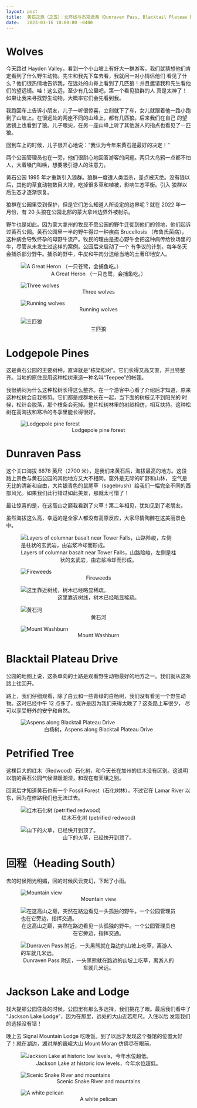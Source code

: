 ```yaml
---
layout: post
title:  黄石之旅（之五）：北环线与杰克逊湖（Dunraven Pass, Blacktail Plateau Drive, Jackson Lake and Lodge）
date:   2023-01-16 10:00:00 -0400
---
```


# Wolves

今天路过 Hayden Valley，看到一个小山坡上有好大一群游客，我们就猜想他们肯定看到了什么野生动物。先生和我先下车去看，我就问一对小情侣他们
看见了什么？他们很热情地告诉我，在远处的山脊上看到了几匹狼！并且邀请我和先生看他们的望远镜。哇！这么远，至少有几公里吧，第一个看见狼群的人
真是太神了！如果让我来寻找野生动物，大概率它们会先看到我。

我跑回车上告诉小朋友，儿子一听很惊喜，立刻就下了车，女儿就跟着他一路小跑到了山坡上。在很远处的两座不同的山峰上，都有几匹狼。后来我们在自己
的望远镜上也看到了狼。儿子眼尖，在另一座山峰上听了其他游人的指点也看见了一匹狼。

回到车上的时候，儿子很开心地说：“我认为今年来黄石是最好的决定！”

两个公园管理员也在一旁，他们很耐心地回答游客的问题。两只大乌鸦一点都不怕人，大着嗓门叫唤，想要吸引游人的注意力。

黄石公园 1995 年才重新引入狼群。狼群一度遭人类滥杀，差点被灭绝。没有狼以后，其他的草食动物数目大增，吃掉很多草和植被，影响生态平衡。引入
狼群以后生态才逐渐恢复。

狼群在公园里受到保护，但是它们怎么知道人所设定的边界呢？就在 2022 年一月份，有 20 头狼在公园北部的蒙大拿州边界外被射杀。

野牛也是如此。因为蒙大拿州的牧民不愿公园的野牛迁徙到他们的领地，他们起诉过黄石公园。黄石公园里一半的野牛得过一种疾病 Brucellosis 
（布鲁氏菌病），这种病会导致怀孕的母野牛流产。牧民的理由是担心野牛会把这种病传给牧场里的牛，尽管从未发生过这样的案例。公园后来启动了一个
有争议的计划，每年冬天会捕杀部分野牛。捕杀的野牛，牛皮和牛肉分送给当地的土著印地安人。

<figure>
  <img src="../../../assets/images/Yellowstone-Day5/A-great-blue-heron.jpg" alt="A Great Heron （一只苍鹭，会捕鱼吃。）"/>
  <center><figcaption>A Great Heron （一只苍鹭，会捕鱼吃。）</figcaption></center>
</figure>

<figure>
  <img src="../../../assets/images/Yellowstone-Day5/Wolves-01.jpg" alt="Three wolves"/>
  <center><figcaption>Three wolves</figcaption></center>
</figure>

<figure>
  <img src="../../../assets/images/Yellowstone-Day5/Wolves-02.jpg" alt="Running wolves"/>
  <center><figcaption>Running wolves</figcaption></center>
</figure>

<figure>
  <img src="../../../assets/images/Yellowstone-Day5/Wolves-03.jpg" alt="三匹狼"/>
  <center><figcaption>三匹狼</figcaption></center>
</figure>

# Lodgepole Pines

这是黄石公园的主要树种，直译就是“栋梁松树”。它们长得又高又直，并且特整齐。当地的原住民用这种松树来造一种名叫“Teepee”的帐篷。

我很纳闷为什么这种松树长得这么整齐。在一个游客中心看了介绍后才知道，原来这种松树会自我修剪。它们都是成群地长在一起，当下面的树枝见不到阳光的
时候，松针会脱落，那个枝条会死掉。整片松树林里的树龄相仿，相互扶持。这种松树在高海拔和寒冷的冬季里能长得很好。

<figure>
  <img src="../../../assets/images/Yellowstone-Day5/lodgepole-pine-forest.jpg" alt="Lodgepole pine forest"/>
  <center><figcaption>Lodgepole pine forest</figcaption></center>
</figure>

# Dunraven Pass

这个关口海拔 8878 英尺（2700 米），是我们来黄石后，海拔最高的地方。这段路上景色与黄石公园的其他地方又大不相同。窗外是无际的旷野和山林，
空气是无比的清新和自由，大片银青色的鼠尾草（sagebrush）给我们一幅完全不同的西部风光。如果我们此行错过如此美景，那就太可惜了！

最让惊喜的是，在这高山之巅我看到了火草！第二年相见，犹如见到了老朋友。

虽然海拔这么高，幸运的是全家人都没有高原反应，大家尽情陶醉在这美丽景色中。

<figure>
  <img src="../../../assets/images/Yellowstone-Day5/columnar-basalt.jpg" alt="Layers of columnar basalt near Tower Falls，山路险峻，左侧是柱状的玄武岩，由岩浆冷却而形成。"/>
  <center><figcaption>Layers of columnar basalt near Tower Falls，山路险峻，左侧是柱状的玄武岩，由岩浆冷却而形成。</figcaption></center>
</figure>

<figure>
  <img src="../../../assets/images/Yellowstone-Day5/fireweed.jpg" alt="Fireweeds"/>
  <center><figcaption>Fireweeds</figcaption></center>
</figure>

<figure>
  <img src="../../../assets/images/Yellowstone-Day5/Mount-Washburn.jpg" alt="这里靠近树线，树木已经略显稀疏。"/>
  <center><figcaption>这里靠近树线，树木已经略显稀疏。</figcaption></center>
</figure>

<figure>
  <img src="../../../assets/images/Yellowstone-Day5/Yellowstone-River.jpg" alt="黄石河"/>
  <center><figcaption>黄石河</figcaption></center>
</figure>

<figure>
  <img src="../../../assets/images/Yellowstone-Day5/Mountain-view-01.jpg" alt="Mount Washburn"/>
  <center><figcaption>Mount Washburn</figcaption></center>
</figure>

# Blacktail Plateau Drive

公园的地图上说，这条单向的土路是观看野生动物最好的地方之一。我们就从这条路上往回开。

路上，我们仔细观看，除了白云和一些青绿的白杨树，我们没有看见一个野生动物。这时已经中午 12 点多了，或许是因为我们来得太晚了？这条路上车很少，
尽可以享受野外的安宁和自然。

<figure>
  <img src="../../../assets/images/Yellowstone-Day5/Blacktail-Plateau-Drive.jpg" alt="Aspens along Blacktail Plateau Drive"/>
  <center><figcaption>白杨树，Aspens along Blacktail Plateau Drive</figcaption></center>
</figure>


# Petrified Tree

这棵巨大的红木（Redwood）石化树，和今天长在加州的红木没有区别。这说明以前的黄石公园气候温暖潮湿，和现在有天壤之别。

回家后才知道黄石也有一个 Fossil Forest（石化树林），不过它在 Lamar River 以东，因为在修路我们也无法过去。

<figure>
  <img src="../../../assets/images/Yellowstone-Day5/Petrified-Redwood.jpg" alt="红木石化树 (petrified redwood)"/>
  <center><figcaption>红木石化树 (petrified redwood)</figcaption></center>
</figure>

<figure>
  <img src="../../../assets/images/Yellowstone-Day5/fireweed-with-seed-pods.jpg" alt="山下的火草，已经快开到顶了。"/>
  <center><figcaption>山下的火草，已经快开到顶了。</figcaption></center>
</figure>

# 回程（Heading South）

去的时候阳光明媚，回的时候风云变幻，下起了小雨。

<figure>
  <img src="../../../assets/images/Yellowstone-Day5/Mountain-view-02.jpg" alt="Mountain view"/>
  <center><figcaption>Mountain view</figcaption></center>
</figure>

<figure>
  <img src="../../../assets/images/Yellowstone-Day5/A-lonely-bison.jpg" alt="在这高山之巅，突然在路边看见一头孤独的野牛。一个公园管理员也在它旁边，指挥交通。"/>
  <center><figcaption>在这高山之巅，突然在路边看见一头孤独的野牛。一个公园管理员也在它旁边，指挥交通。</figcaption></center>
</figure>

<figure>
  <img src="../../../assets/images/Yellowstone-Day5/A-black-bear.jpg" alt="Dunraven Pass 附近，一头黑熊就在路边的山坡上吃草，离游人的车就几米远。"/>
  <center><figcaption>Dunraven Pass 附近，一头黑熊就在路边的山坡上吃草，离游人的车就几米远。</figcaption></center>
</figure>

# Jackson Lake and Lodge

找大提顿公园住处的时候，公园里有那么多选择，我们挑花了眼。最后我们看中了 “Jackson Lake Lodge”，因为在那里，远处的大山近若咫尺。入住以后
发现我们的选择没有错！

晚上去 Signal Mountain Lodge 吃晚饭。到了以后才发现这个餐馆的位置太好了！就在湖边，湖对岸的巍峨大山 Mount Moran 仿佛尽在眼前。

<figure>
  <img src="../../../assets/images/Yellowstone-Day5/Jackson-Lake.jpg" alt="Jackson Lake at historic low levels，今年水位超低。"/>
  <center><figcaption>Jackson Lake at historic low levels，今年水位超低。</figcaption></center>
</figure>

<figure>
  <img src="../../../assets/images/Yellowstone-Day5/Snake-River-Mount-Moran-backdrop.jpg" alt="Scenic Snake River and mountains"/>
  <center><figcaption>Scenic Snake River and mountains</figcaption></center>
</figure>

<figure>
  <img src="../../../assets/images/Yellowstone-Day5/A-white-pelican.jpg" alt="A white pelican"/>
  <center><figcaption>A white pelican</figcaption></center>
</figure>
